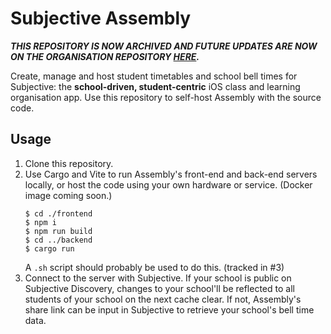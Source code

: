 # Subjective Assembly

***THIS REPOSITORY IS NOW ARCHIVED AND FUTURE UPDATES ARE NOW ON THE ORGANISATION REPOSITORY [HERE](https://bit.ly/github.com/SubjectiveAssembly/SubjectiveAssembly).***

Create, manage and host student timetables and school bell times for Subjective: the **school-driven, student-centric** iOS class and learning organisation app.
Use this repository to self-host Assembly with the source code.

## Usage
1. Clone this repository.
2. Use Cargo and Vite to run Assembly's front-end and back-end servers locally, or host the code using your own hardware or service. (Docker image coming soon.)
    ``` 
    $ cd ./frontend
    $ npm i
    $ npm run build
    $ cd ../backend
    $ cargo run
    ```
    A `.sh` script should probably be used to do this. (tracked in #3)
3. Connect to the server with Subjective.
    If your school is public on Subjective Discovery, changes to your school'll be reflected to all students of your school on the next cache clear.
    If not, Assembly's share link can be input in Subjective to retrieve your school's bell time data.
